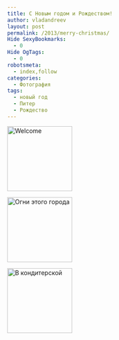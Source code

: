```yaml
---
title: С Новым годом и Рождеством!
author: vladandreev
layout: post
permalink: /2013/merry-christmas/
Hide SexyBookmarks:
  - 0
Hide OgTags:
  - 0
robotsmeta:
  - index,follow
categories:
  - Фотография
tags:
  - новый год
  - Питер
  - Рождество
---
```

<div id='gallery-7' class='gallery galleryid-404 gallery-columns-3 gallery-size-thumbnail'>
  <dl class='gallery-item'>
    <dt class='gallery-icon portrait'>
      <a href='http://re-coders.com/blog/2013/merry-christmas/olympus-digital-camera-27/'><img width="150" height="150" src="http://re-coders.com/blog/wp-content/uploads/2013/01/P1070332-150x150.jpg" class="attachment-thumbnail" alt="Welcome" /></a>
    </dt>
  </dl>
  
  <dl class='gallery-item'>
    <dt class='gallery-icon landscape'>
      <a href='http://re-coders.com/blog/2013/merry-christmas/olympus-digital-camera-26/'><img width="150" height="150" src="http://re-coders.com/blog/wp-content/uploads/2013/01/P1070317-150x150.jpg" class="attachment-thumbnail" alt="Огни этого города" /></a>
    </dt>
  </dl>
  
  <dl class='gallery-item'>
    <dt class='gallery-icon landscape'>
      <a href='http://re-coders.com/blog/2013/merry-christmas/olympus-digital-camera-29/'><img width="150" height="150" src="http://re-coders.com/blog/wp-content/uploads/2013/01/PC310539-150x150.jpg" class="attachment-thumbnail" alt="В кондитерской" /></a>
    </dt>
  </dl>
  
  <br style="clear: both" />
</div>